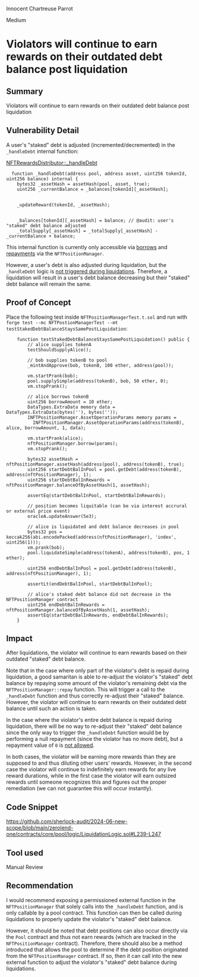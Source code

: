 Innocent Chartreuse Parrot

Medium

# Violators will continue to earn rewards on their outdated debt balance post liquidation

## Summary
Violators will continue to earn rewards on their outdated debt balance post liquidation

## Vulnerability Detail
A user's "staked" debt is adjusted (incremented/decremented) in the `_handleDebt` internal function:

[NFTRewardsDistributor::_handleDebt](https://github.com/sherlock-audit/2024-06-new-scope/blob/main/zerolend-one/contracts/core/positions/NFTRewardsDistributor.sol#L175-L182)

```solidity
  function _handleDebt(address pool, address asset, uint256 tokenId, uint256 balance) internal {
    bytes32 _assetHash = assetHash(pool, asset, true);
    uint256 _currentBalance = _balances[tokenId][_assetHash];


    _updateReward(tokenId, _assetHash);


    _balances[tokenId][_assetHash] = balance; // @audit: user's "staked" debt balance adjusted
    _totalSupply[_assetHash] = _totalSupply[_assetHash] - _currentBalance + balance;
```

This internal function is currently only accessible via [borrows](https://github.com/sherlock-audit/2024-06-new-scope/blob/main/zerolend-one/contracts/core/positions/NFTPositionManagerSetters.sol#L79) and [repayments](https://github.com/sherlock-audit/2024-06-new-scope/blob/main/zerolend-one/contracts/core/positions/NFTPositionManagerSetters.sol#L132) via the `NFTPositionManager`.

However, a user's debt is also adjusted during liquidation, but the `_handleDebt` logic is [not triggered during liquidations](https://github.com/sherlock-audit/2024-06-new-scope/blob/main/zerolend-one/contracts/core/pool/logic/LiquidationLogic.sol#L239-L247). Therefore, a liquidation will result in a user's debt balance decreasing but their "staked" debt balance will remain the same.

## Proof of Concept
Place the following test inside `NFTPositionManagerTest.t.sol` and run with `forge test --mc NFTPostionManagerTest --mt testStakedDebtBalanceStaysSamePostLiquidation`:

```solidity
    function testStakedDebtBalanceStaysSamePostLiquidation() public {
        // alice supplies tokenA
        testShouldSupplyAlice();

        // bob supplies tokenB to pool 
        _mintAndApprove(bob, tokenB, 100 ether, address(pool)); 

        vm.startPrank(bob);
        pool.supplySimple(address(tokenB), bob, 50 ether, 0); 
        vm.stopPrank();

        // alice borrows tokenB
        uint256 borrowAmount = 10 ether;
        DataTypes.ExtraData memory data = DataTypes.ExtraData(bytes(''), bytes(''));
        INFTPositionManager.AssetOperationParams memory params =
          INFTPositionManager.AssetOperationParams(address(tokenB), alice, borrowAmount, 1, data);

        vm.startPrank(alice);
        nftPositionManager.borrow(params);
        vm.stopPrank();

        bytes32 assetHash = nftPositionManager.assetHash(address(pool), address(tokenB), true);
        uint256 startDebtBalInPool = pool.getDebt(address(tokenB), address(nftPositionManager), 1);
        uint256 startDebtBalInRewards = nftPositionManager.balanceOfByAssetHash(1, assetHash);

        assertEq(startDebtBalInPool, startDebtBalInRewards);

        // position becomes liquitable (can be via interest accrural or external price event)
        oracleA.updateAnswer(5e3);

        // alice is liquidated and debt balance decreases in pool
        bytes32 pos = keccak256(abi.encodePacked(address(nftPositionManager), 'index', uint256(1)));
        vm.prank(bob);
        pool.liquidateSimple(address(tokenA), address(tokenB), pos, 1 ether);

        uint256 endDebtBalInPool = pool.getDebt(address(tokenB), address(nftPositionManager), 1);

        assertLt(endDebtBalInPool, startDebtBalInPool);

        // alice's staked debt balance did not decrease in the NFTPositionManager contract
        uint256 endDebtBalInRewards = nftPositionManager.balanceOfByAssetHash(1, assetHash);
        assertEq(startDebtBalInRewards, endDebtBalInRewards);
    }
```

## Impact
After liquidations, the violator will continue to earn rewards based on their outdated "staked" debt balance. 

Note that in the case where only part of the violator's debt is repaid during liquidation, a good samaritan is able to re-adjust the violator's "staked" debt balance by repaying some amount of the violator's remaining debt via the `NFTPositionManager::repay` function. This will trigger a call to the `_handleDebt` function and thus correctly re-adjust their "staked" balance. However, the violator will continue to earn rewards on their outdated debt balance until such an action is taken.

In the case where the violator's entire debt balance is repaid during liquidation, there will be no way to re-adjust their "staked" debt balance since the only way to trigger the `_handleDebt` function would be by performing a null repayment (since the violator has no more debt), but a repayment value of `0` is [not allowed](https://github.com/sherlock-audit/2024-06-new-scope/blob/main/zerolend-one/contracts/core/pool/logic/ValidationLogic.sol#L185-L186).

In both cases, the violator will be earning more rewards than they are supposed to and thus diluting other users' rewards. However, in the second case the violator will continue to indefinitely earn rewards for any live reward durations, while in the first case the violator will earn outsized rewards until someone recognizes this and figures out the proper remediation (we can not guarantee this will occur instantly).

## Code Snippet
https://github.com/sherlock-audit/2024-06-new-scope/blob/main/zerolend-one/contracts/core/pool/logic/LiquidationLogic.sol#L239-L247

## Tool used

Manual Review

## Recommendation
I would recommend exposing a permissioned external function in the `NFTPositionManager` that solely calls into the `_handleDebt` function, and is only callable by a pool contract. This function can then be called during liquidations to properly update the violator's "staked" debt balance. 

However, it should be noted that debt positions can also occur directly via the `Pool` contract and thus not earn rewards (which are tracked in the `NFTPositionManager` contract). Therefore, there should also be a method introduced that allows the pool to determine if the debt position originated from the `NFTPositionManager` contract. If so, then it can call into the new external function to adjust the violator's "staked" debt balance during liquidations.